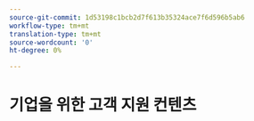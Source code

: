 ```yaml
---
source-git-commit: 1d53198c1bcb2d7f613b35324ace7f6d596b5ab6
workflow-type: tm+mt
translation-type: tm+mt
source-wordcount: '0'
ht-degree: 0%

---
```

# 기업을 위한 고객 지원 컨텐츠
